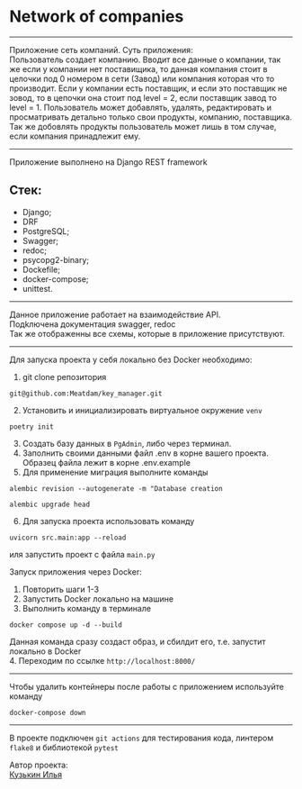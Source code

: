 # Network of companies
_____
Приложение сеть компаний.
Суть приложения:<br>
Пользователь создает компанию. Вводит все данные о компании, так же если у компании нет поставищика, то данная компания стоит в целочки под 0 номером в сети (Завод) 
или компания которая что то производит.
Если у компании есть поставщик, и если это поставщик не зовод, то в цепочки она стоит под level = 2, если поставщик завод то level = 1.
Пользователь может добавлять, удалять, редактировать и просматривать детально только свои продукты, компанию, поставщика. Так же добовлять продукты пользователь может лишь в том случае,
если компания принадлежит ему.

_____

Приложение выполнено на Django REST framework<br>
## Стек:<br>
- Django;
- DRF
- PostgreSQL;
- Swagger;
- redoc;
- psycopg2-binary;
- Dockefile;
- docker-compose;
- unittest.
_____
Данное приложение работает на взаимодействие API.<br>
Подkлючена документация swagger, redoc<br> 
Так же отображенны все схемы, которые в приложение присутствуют.
_____
Для запуска проекта у себя локально без Docker необходимо:
1. git clone репозитория
```
git@github.com:Meatdam/key_manager.git
```
2. Установить и инициализировать виртуальное окружение `venv`
```
poetry init
```
3. Создать базу данных в ```PgAdmin```, либо через терминал.
4. Заполнить своими данными файл .env в корне вашего проекта. Образец файла лежит в корне .env.example
5. Для применение миграция выполните команды
```
alembic revision --autogenerate -m "Database creation
```
```
alembic upgrade head
```
6. Для запуска проекта использовать команду
```
uvicorn src.main:app --reload
```
иля запустить проект с файла `main.py`

Запуск приложения через Docker:<br>
1. Повторить шаги 1-3
2. Запустить Docker локально на машине
3. Выполнить команду в терминале
```
docker compose up -d --build
```
Данная команда сразу создаст образ, и сбилдит его, т.е. запустит локально в Docker<br>
4. Переходим по ссылке ```http://localhost:8000/```<br>
_____
Чтобы удалить контейнеры после работы с приложением используйте команду 
```
docker-compose down 
```
_____
В проекте подключен `git actions` для тестирования кода, линтером `flake8` и библиотекой `pytest`

Автор проекта:<br>
[Кузькин Илья](https://github.com/Meatdam)
